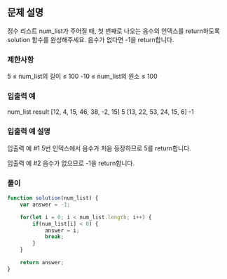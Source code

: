 ## 문제 설명

정수 리스트 num_list가 주어질 때, 첫 번째로 나오는 음수의 인덱스를 return하도록 solution 함수를 완성해주세요. 음수가 없다면 -1을 return합니다.

### 제한사항

5 ≤ num_list의 길이 ≤ 100
-10 ≤ num_list의 원소 ≤ 100

### 입출력 예

num_list result
[12, 4, 15, 46, 38, -2, 15] 5
[13, 22, 53, 24, 15, 6] -1

### 입출력 예 설명

입출력 예 #1
5번 인덱스에서 음수가 처음 등장하므로 5를 return합니다.

입출력 예 #2
음수가 없으므로 -1을 return합니다.

### 풀이

```javaScript
function solution(num_list) {
    var answer = -1;

    for(let i = 0; i < num_list.length; i++) {
        if(num_list[i] < 0) {
            answer = i;
            break;
        }
    }

    return answer;
}
```
